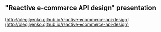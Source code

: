 ## "Reactive e-commerce API design" presentation

[http://olegilyenko.github.io/reactive-ecommerce-api-design](http://olegilyenko.github.io/reactive-ecommerce-api-design)